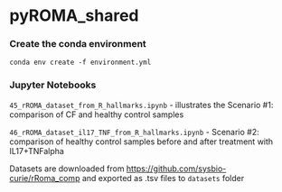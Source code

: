 # pyROMA_shared

### Create the conda environment

`conda env create -f environment.yml`


### Jupyter Notebooks

`45_rROMA_dataset_from_R_hallmarks.ipynb` - illustrates the Scenario #1: comparison of CF and healthy control samples

`46_rROMA_dataset_il17_TNF_from_R_hallmarks.ipynb` - Scenario #2: comparison of healthy control samples before and after treatment with IL17+TNFalpha 

Datasets are downloaded from https://github.com/sysbio-curie/rRoma_comp and exported as .tsv files to `datasets` folder